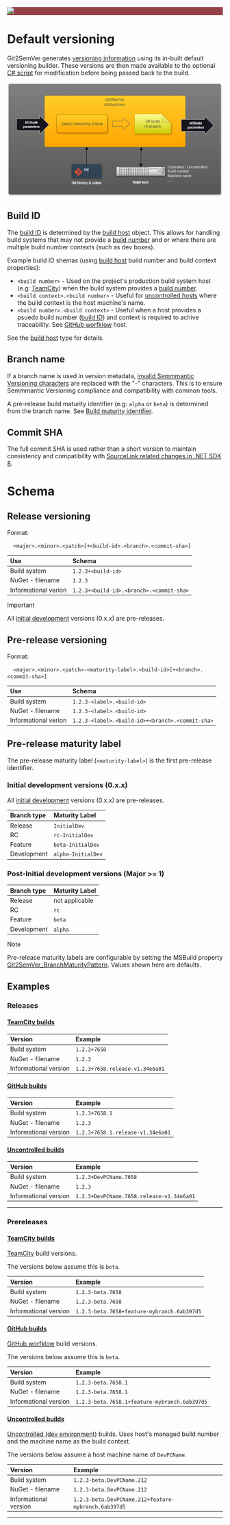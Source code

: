 ﻿---
uid: default-versioning
---

<div style="background-color:#944248;padding:0px;margin-bottom:0.5em">
  <img src="https://noetictools.github.io/Git2SemVer.MSBuild/Images/Git2SemVer_banner_840x70.png"/>
</div>

# Default versioning

Git2SemVer generates [versioning information](xref:NoeticTools.Git2SemVer.MSBuild.Versioning.Generation.IVersionOutputs) using its in-built default versioning builder.
These versions are then made available to the optional [C# script](xref:csharp-script) for modification before being passed back to the build.

![](../Images/MSBuild_tasks_01.png)

## Build ID

The [build ID](xref:glossary#build-id) is determined by the [build host](xref:build-hosts) object.
This allows for handling build systems that may not provide a [build number](xref:glossary#build-number) and or where there are multiple build number contexts (such as dev boxes).

Example build ID shemas (using [build host](xref:build-hosts) build number and build context properties):

* `<build number>`  - Used on the project's production build system host (e.g: [TeamCity](xref:teamcity)) when the build system provides a [build number](xref:glossary#build-number).
* `<build context>.<build number>` - Useful for [uncontrolled hosts](xref:uncontrolled-host) where the build context is the host machine's name.
* `<build number>.<build context>` - Useful when a host provides a psuedo build number ([build ID](xref:glossary#build-id)) and context is required to achive traceability. See [GitHub worfklow](xref:github-workflows) host.

See the [build host](xref:build-hosts) type for details.

## Branch name

If a branch name is used in version metadata, [invalid Semmmantic Versioning characters](https://semver.org/#spec-item-10) are replaced with the "-" characters.
This is to ensure Semmmantic Versioning compliance and compatibility with common tools.

A pre-release build maturity identifier (e.g: `alpha` or `beta`) is determined from the branch name. See [Build maturity identifier](xref:maturity-identifier).

## Commit SHA

The full commit SHA is used rather than a short version to maintain consistency and compatibility with [SourceLink related changes in .NET SDK 8](https://learn.microsoft.com/en-us/dotnet/core/compatibility/sdk/8.0/source-link).

# Schema

## Release versioning

Format:

```
  <major>.<minor>.<patch>[+<build-id>.<branch>.<commit-sha>]
```

| Use                   | Schema                                           |
|:---                   |:---                                              |
| Build system          | `1.2.3+<build-id>`                               |
| NuGet - filename      | `1.2.3`                                          |
| Informational verion  | `1.2.3+<build-id>.<branch>.<commit-sha>`         |

> [!IMPORTANT]  
> All [initial development](https://semver.org/#spec-item-4) versions (0.x.x) are pre-releases.

## Pre-release versioning

Format:

```
  <major>.<minor>.<patch>-<maturity-label>.<build-id>[+<branch>.<commit-sha>]
```

| Use                   | Schema                                           |
|:---                   |:---                                              |
| Build system          | `1.2.3-<label>.<build-id>`                       |
| NuGet - filename      | `1.2.3-<label>.<build-id>`                       |
| Informational verion  | `1.2.3-<label>.<build-id>+<branch>.<commit-sha>` |

## Pre-release maturity label

The pre-release maturity label (`<maturity-label>`) is the first pre-release identifier.

### Initial development versions (0.x.x)

All [initial development](https://semver.org/#spec-item-4) versions (0.x.x) are pre-releases.

| Branch type      | Maturity Label     |
|:---              |:--                 |
| Release          | `InitialDev`       |
| RC               | `rc-InitialDev`    |
| Feature          | `beta-InitialDev`  |
| Development      | `alpha-InitialDev` |

### Post-Initial development versions (Major >= 1)

| Branch type      | Maturity Label     |
|:---              |:--                 |
| Release          | not applicable     |
| RC               | `rc`               |
| Feature          | `beta`             |
| Development      | `alpha`            |

> [!NOTE]
> Pre-release maturity labels are configurable by setting the MSBuild property [Git2SemVer_BranchMaturityPattern](xref:glossary).
> Values shown here are defaults.

## Examples

### Releases

#### [TeamCity builds](#tab/controlled-build-teamcity)

| Version               | Example          |
|:---                   |:---                             |
| Build system          | `1.2.3+7658`                    |
| NuGet - filename      | `1.2.3`                         |
| Informational version | `1.2.3+7658.release-v1.34e6a01` |

#### [GitHub builds](#tab/controlled-build-github)

| Version               | Example         |
|:---                   |:---                               |
| Build system          | `1.2.3+7658.1`                    |
| NuGet - filename      | `1.2.3`                           |
| Informational version | `1.2.3+7658.1.release-v1.34e6a01` |

#### [Uncontrolled builds](#tab/uncontrolled-build)

| Version               | Example          |
|:---                   |:---                                       |
| Build system          | `1.2.3+DevPCName.7658`                    |
| NuGet - filename      | `1.2.3`                                   |
| Informational version | `1.2.3+DevPCName.7658.release-v1.34e6a01` |

---

### Prereleases

#### [TeamCity builds](#tab/controlled-build-teamcity)

[TeamCity](xref:teamcity) build versions.

The versions below assume this is `beta`.

| Version               | Example                                |
|:---                   |:---                                         |
| Build system          | `1.2.3-beta.7658`                           |
| NuGet - filename      | `1.2.3-beta.7658`                           |
| Informational version | `1.2.3-beta.7658+feature-mybranch.6ab397d5` |

#### [GitHub builds](#tab/controlled-build-github)

[GitHub worfklow](xref:github-workflows) build versions.

The versions below assume this is `beta`.

| Version | Example                                           |
|:---                   |:---                                           |
| Build system          | `1.2.3-beta.7658.1`                           |
| NuGet - filename      | `1.2.3-beta.7658.1`                           |
| Informational version | `1.2.3-beta.7658.1+feature-mybranch.6ab397d5` |

#### [Uncontrolled builds](#tab/uncontrolled-build)

[Uncontrolled (dev environment)](xref:uncontrolled-host) builds. Uses host's managed build number and the machine name as the build context.

The versions below assume a host machine name of `DevPCName`.

| Version | Example                                           |
|:---                  |:---                                                       |
| Build system         | `1.2.3-beta.DevPCName.212`                            |
| NuGet - filename     | `1.2.3-beta.DevPCName.212`                            |
| Informational version | `1.2.3-beta.DevPCName.212+feature-mybranch.6ab397d5`  |

---

